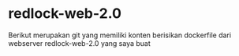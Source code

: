 # redlock-web-2.0
Berikut merupakan git yang memiliki konten berisikan dockerfile dari webserver redlock-web-2.0 yang saya buat
